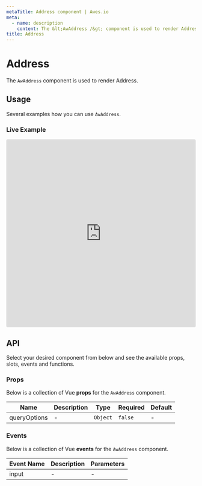 ```yaml
---
metaTitle: Address сomponent | Awes.io
meta:
  - name: description
    content: The &lt;AwAddress /&gt; component is used to render Address - UI Vue component for Awes.io.
title: Address
---
```

# Address

The `AwAddress` component is used to render Address.


## Usage
Several examples how you can use `AwAddress`.

### Live Example
<iframe
     src='https://codesandbox.io/embed/github/awes-io/client/tree/master/examples/basic-ui?autoresize=1&fontsize=14&hidenavigation=1&initialpath=%2Faw-address&module=%2Fpages%2Faw-address.vue&theme=dark&view=editor'
     style='width:100%; height:500px; border:0; border-radius: 4px; overflow:hidden;'
     title='basic-ui'
     allow='geolocation; microphone; camera; midi; vr; accelerometer; gyroscope; payment; ambient-light-sensor; encrypted-media; usb'
     sandbox='allow-modals allow-forms allow-popups allow-scripts allow-same-origin'
   ></iframe>

## API
Select your desired component from below and see the available props, slots, events and functions.

### Props
Below is a collection of Vue **props** for the `AwAddress` component.
<!-- @vuese:AwAddress:props:start -->
|Name|Description|Type|Required|Default|
|---|---|---|---|---|
|queryOptions|-|`Object`|`false`|-|

<!-- @vuese:AwAddress:props:end -->

### Events
Below is a collection of Vue **events** for the `AwAddress` component.
<!-- @vuese:AwAddress:events:start -->
|Event Name|Description|Parameters|
|---|---|---|
|input|-|-|

<!-- @vuese:AwAddress:events:end -->
